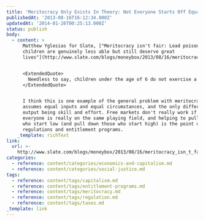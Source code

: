```yaml
---
title: 'Meritocracy Only Exists In Theory: Not Everyone Starts Off Equal'
publishedAt: '2013-08-16T16:12:34.000Z'
updatedAt: '2014-01-26T00:25:13.000Z'
status: publish
body:
  - content: >
      Matthew Yglesias for Slate, ["Meritocracy isn't fair: Lead poisoned
      children are genuinely less able but still deserve great
      lives"](http://www.slate.com/blogs/moneybox/2013/08/16/meritocracy_isn_t_fair_lead_poisoned_children_are_genuinely_less_able_but.html):


      <ExtendedQuote>
        Needless to say, children under the age of 6 do not exercise a great deal of choice over where they live or what level of soil testing is done. Nor is it an accident that low-income parents are more likely to be inhabiting the kind of dwellings where their kids are likely to be exposed to toxic levels of lead. I think it takes a fairly perverse outlook on life to believe that a person deserves lifelong economic hardship as a consequence of his parents' having lived in an old house near a freeway when he was a toddler. But the name for that social system is "meritocracy." The non-poisoned infants really will grow up to be adults who really are smarter and really do have better impulse control and ability to do long time-horizon planning. They have more "merit" than the poisoned kids just like Dwight Howard is very genuinely taller and stronger than you or I.
      </ExtendedQuote>


      I think this is one example of the general problem with meritocracy: it
      assumes equal inputs and equal circumstances, and the only difference in
      output being skill and effort. Free markets don't really work if not
      everyone is really on the same playing field, and helping to pull up those
      who start low (and pull down those who start high) is the point of
      regulations and entitlement programs.
    _template: richText
link:
  url: >-
    http://www.slate.com/blogs/moneybox/2013/08/16/meritocracy_isn_t_fair_lead_poisoned_children_are_genuinely_less_able_but.html
categories:
  - reference: content/categories/economics-and-capitalism.md
  - reference: content/categories/social-justice.md
tags:
  - reference: content/tags/capitalism.md
  - reference: content/tags/entitlement-programs.md
  - reference: content/tags/meritocracy.md
  - reference: content/tags/regulation.md
  - reference: content/tags/taxes.md
_template: link
---
```



